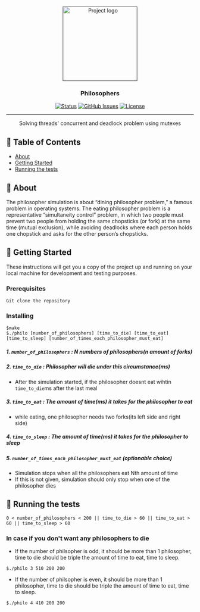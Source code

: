 <p align="center">
  <a href="" rel="noopener">
 <img width=200px height=200px src="https://i.imgur.com/6wj0hh6.jpg" alt="Project logo"></a>
</p>

<h3 align="center">Philosophers</h3>

<div align="center">

[![Status](https://img.shields.io/badge/status-active-success.svg)]()
[![GitHub Issues](https://img.shields.io/github/issues/kylelobo/The-Documentation-Compendium.svg)](https://github.com/kylelobo/The-Documentation-Compendium/issues)
[![License](https://img.shields.io/badge/license-MIT-blue.svg)](/LICENSE)

</div>

---

<p align="center"> Solving threads' concurrent and deadlock problem using mutexes
    <br> 
</p>

## 📝 Table of Contents

- [About](#about)
- [Getting Started](#getting_started)
- [Running the tests](#running_the_tests)

## 🧐 About <a name = "about"></a>

The philosopher simulation is about “dining philosopher problem,” a famous problem in operating systems. The eating philosopher problem is a representative “simultaneity control” problem, in which two people must prevent two people from holding the same chopsticks (or fork) at the same time (mutual exclusion), while avoiding deadlocks where each person holds one chopstick and asks for the other person’s chopsticks.

## 🏁 Getting Started <a name = "getting_started"></a>

These instructions will get you a copy of the project up and running on your local machine for development and testing purposes.

### Prerequisites

```
Git clone the repository 
```

### Installing


```
$make
$./philo [number_of_philosophers] [time_to_die] [time_to_eat] [time_to_sleep] [number_of_times_each_philosopher_must_eat]
```
##### 1\. `number_of_philosophers` : N numbers of philosophers(n amount of forks)

##### 2\. `time_to_die` : Philosopher will die under this circumstance(ms)

-  After the simulation started, if the philosopher doesnt eat wihtin `time_to_die`ms after the last meal

##### 3\. `time_to_eat` : The amount of time(ms) it takes for the philosopher to eat

-   while eating, one philosopher needs two forks(its left side and right side)

##### 4\. `time_to_sleep` : The amount of time(ms) it takes for the philosopher to sleep

##### 5\. `number_of_times_each_philosopher_must_eat` (optionable choice)

-   Simulation stops when all the philosophers eat Nth amount of time
-   If this is not given, simulation should only stop when one of the philosopher dies

## 🔧 Running the tests <a name = "running_the_tests"></a>

```
0 < number_of_philosophers < 200 || time_to_die > 60 || time_to_eat > 60 || time_to_sleep > 60
```
### In case if you don't want any philosophers to die
 
 - If the number of philsopher is odd, it should be more than 1 philosopher, time to die should be triple the amount of time to eat, time to sleep.
```
$./philo 3 510 200 200
```
 - If the number of philsopher is even, it should be more than 1 philosopher, time to die should be triple the amount of time to eat, time to sleep.
```
$./philo 4 410 200 200

```